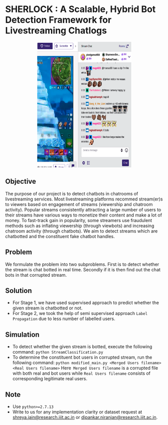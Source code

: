 # SHERLOCK : A Scalable, Hybrid Bot Detection Framework for Livestreaming Chatlogs

<p align="center">
  <img src="./Assets/screen.png" width="300" height="400" title="A chatroom on Twitch">
</p>

## Objective
The purpose of our project is to detect chatbots in chatrooms of livestreaming services. Most livestreaming platforms recommed stream(er)s to viewers based on engagement of streams (viewership and chatroom activity). Popular streams consistently attracting a large number of users to their streams have various ways to monetize their content and make a lot of money. To fast-track gain in popularity, some streamers use fraudulent methods such as inflating viewership (through viewbots) and increasing chatroom activity (through chatbots). We aim to detect streams which are chatbotted and the constituent fake chatbot handles.

## Problem
We formulate the problem into two subproblems. First is to detect whether the stream is chat botted in real time. Secondly if it is then find out the chat bots in that corrupted stream. 

## Solution
* For Stage 1, we have used supervised approach to predict whether the given stream is chatbotted or not.
* For Stage 2, we took the help of semi supervised approach `Label Propagation` due to less number of labelled users.

## Simulation
* To detect whether the given stream is botted, execute the following command:
`python StreamClassification.py`
* To determine the constituent bot users in corrupted stream, run the following command:
`python modified_main.py <Merged Users filename> <Real Users filename>`
Here` Merged Users filename` is a corrupted file with both real and bot users while `Real Users filename` consists of corresponding legitimate real users.


## Note
* Use `python>=2.7.13`
* Write to us for any implementation clarity or dataset request at shreya.jain@research.iiit.ac.in or dipankar.niranjan@research.iiit.ac.in.
